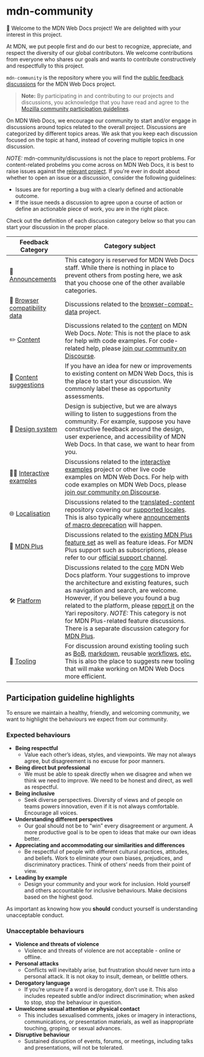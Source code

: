 # mdn-community

👋 Welcome to the MDN Web Docs project! We are delighted with your interest in this project.

At MDN, we put people first and do our best to recognize, appreciate, and respect the diversity of our global contributors. We welcome contributions from everyone who shares our goals and wants to contribute constructively and respectfully to this project.

`mdn-community` is the repository where you will find the [public feedback discussions](https://github.com/mdn/mdn-community/discussions) for the MDN Web Docs project.

> **Note:** By participating in and contributing to our projects and discussions, you acknowledge that you have read and agree to the [Mozilla community participation guidelines](https://github.com/mdn/mdn-community/blob/main/CODE_OF_CONDUCT.md).

On MDN Web Docs, we encourage our community to start and/or engage in discussions around topics related to the overall project. Discussions are categorized by different topics areas. We ask that you keep each discussion focused on the topic at hand, instead of covering multiple topics in one discussion.

_NOTE:_ mdn-community/discussions is not the place to report problems. For content-related probelms you come across on MDN Web Docs, it is best to raise issues against the [relevant project](https://github.com/mdn/). If you're ever in doubt about whether to open an issue or a discussion, consider the following guidelines:

- Issues are for reporting a bug with a clearly defined and actionable outcome.
- If the issue needs a discussion to agree upon a course of action or define an actionable piece of work, you are in the right place.

Check out the definition of each discussion category below so that you can start your discussion in the proper place.

| **Feedback Category** | **Category subject** 	|
|---	|---	|
| 📣  [Announcements](https://github.com/mdn/mdn-community/discussions/categories/announcements) | This category is reserved for MDN Web Docs staff. While there is nothing in place to prevent others from posting here, we ask that you choose one of the other available categories. |
| 🔮  [Browser compatibility data](https://github.com/mdn/mdn-community/discussions/categories/browser-compatibility-data) | Discussions related to the [browser-compat-data](https://github.com/mdn/browser-compat-data) project. |
| ✏️  [Content](https://github.com/mdn/mdn-community/discussions/categories/content) | Discussions related to the [content](https://github.com/mdn/content) on MDN Web Docs. _Note:_ This is not the place to ask for help with code examples. For code-related help, please [join our community on Discourse](https://discourse.mozilla.org/c/mdn/learn/250). |
| 🙋  [Content suggestions](https://github.com/mdn/mdn-community/discussions/categories/content-suggestions) | If you have an idea for new or improvements to existing content on MDN Web Docs, this is the place to start your discussion. We commonly label these as opportunity assessments. |
| 🎨  [Design system](https://github.com/mdn/mdn-community/discussions/categories/design-system) | Design is subjective, but we are always willing to listen to suggestions from the community. For example, suppose you have constructive feedback around the design, user experience, and accessibility of MDN Web Docs. In that case, we want to hear from you. |
| 👩‍💻  [Interactive examples](https://github.com/mdn/mdn-community/discussions/categories/interactive-examples) | Discussions related to the [interactive examples](https://github.com/mdn/interactive-examples) project or other live code examples on MDN Web Docs. For help with code examples on MDN Web Docs, please [join our community on Discourse](https://discourse.mozilla.org/c/mdn/learn/250). |
| 🌐  [Localisation](https://github.com/mdn/mdn-community/discussions/categories/localisation) | Discussions related to the [translated-content](https://github.com/mdn/translated-content/) repository covering our [supported locales](https://github.com/mdn/translated-content/#locales). This is also typically where [announcements of macro deprecation](https://github.com/mdn/mdn-community/discussions/67) will happen. |
| 👾  [MDN Plus](https://github.com/mdn/mdn-community/discussions/categories/mdn-plus) | Discussions related to the [existing MDN Plus feature set](https://developer.mozilla.org/en-US/plus) as well as feature ideas. For MDN Plus support such as subscriptions, please refer to our [official support channel](https://support.mozilla.org/en-US/products/mdn-plus). |
| 🛠️  [Platform](https://github.com/mdn/mdn-community/discussions/categories/platform) | Discussions related to the [core](https://github.com/mdn/yari) MDN Web Docs platform. Your suggestions to improve the architecture and existing features, such as navigation and search, are welcome. However, if you believe you found a bug related to the platform, please [report it](https://github.com/mdn/yari/issues/choose) on the Yari repository. _NOTE:_ This category is not for MDN Plus-related feature discussions. There is a separate discussion category for [MDN Plus]((https://github.com/mdn/mdn-community/discussions/categories/mdn-plus)). |
| 🧰  [Tooling](https://github.com/mdn/mdn-community/discussions/categories/tooling) | For discussion around existing tooling such as [BoB](https://github.com/mdn/bob), [markdown](https://github.com/mdn/markdown/), reusable [workflows](https://github.com/mdn/workflows), [etc.](https://github.com/mdn/content#moving-one-or-more-documents) This is also the place to suggests new tooling that will make working on MDN Web Docs more efficient. |

## Participation guideline highlights

To ensure we maintain a healthy, friendly, and welcoming community, we want to highlight the behaviours we expect from our community.

### Expected behaviours

* **Being respectful**
    * Value each other’s ideas, styles, and viewpoints. We may not always agree, but disagreement is no excuse for poor manners. 
* **Being direct but professional**
    * We must be able to speak directly when we disagree and when we think we need to improve. We need to be honest and direct, as well as respectful.
* **Being inclusive**
    * Seek diverse perspectives. Diversity of views and of people on teams powers innovation, even if it is not always comfortable. Encourage all voices.
* **Understanding different perspectives**
    * Our goal should not be to “win” every disagreement or argument. A more productive goal is to be open to ideas that make our own ideas better.
* **Appreciating and accommodating our similarities and differences**
    * Be respectful of people with different cultural practices, attitudes, and beliefs. Work to eliminate your own biases, prejudices, and discriminatory practices. Think of others’ needs from their point of view.
* **Leading by example**
    * Design your community and your work for inclusion. Hold yourself and others accountable for inclusive behaviours. Make decisions based on the highest good.

As important as knowing how you **should** conduct yourself is understanding unacceptable conduct.

### Unacceptable behaviours

* **Violence and threats of violence**
    * Violence and threats of violence are not acceptable - online or offline.
* **Personal attacks**
    * Conflicts will inevitably arise, but frustration should never turn into a personal attack. It is not okay to insult, demean, or belittle others.
* **Derogatory language**
    * If you’re unsure if a word is derogatory, don’t use it. This also includes repeated subtle and/or indirect discrimination; when asked to stop, stop the behaviour in question.
* **Unwelcome sexual attention or physical contact**
    * This includes sexualised comments, jokes or imagery in interactions, communications, or presentation materials, as well as inappropriate touching, groping, or sexual advances.
* **Disruptive behaviour**
    * Sustained disruption of events, forums, or meetings, including talks and presentations, will not be tolerated.
